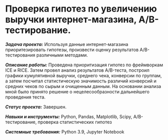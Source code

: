 # Проверка гипотез по увеличению выручки интернет-магазина, А/В-тестирование.
***Задача проекта:***
Используя данные интернет-магазина приоритезировать гипотезы, произвести оценку результатов А/В-тестирования различными методами.

***Описание работы:***
Проведена приоритизация гипотез по фреймворкам ICE и RICE. Затем провел анализ
результатов A/B-теста, построил графики кумулятивной выручки, среднего чека,
конверсии по группам, а затем посчитал статистическую значимость различий конверсий
и средних чеков по сырым и очищенным данным. На основании анализа мной было
принято решение о нецелесообразности дальнейшего проведения теста.

***Статус проекта:***
Завершен.

***Навыки и инструменты:***
Python, Pandas, Matplotlib, Scipy, А/В-тестирование, проверка статистических гипотез

***Системные требования:***
Python 3.9, Jupyter Notebook
